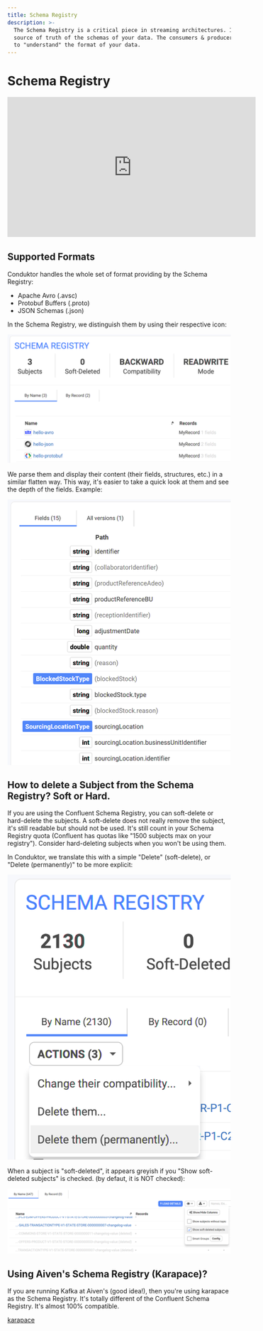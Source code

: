 ```yaml
---
title: Schema Registry
description: >-
  The Schema Registry is a critical piece in streaming architectures. It is the
  source of truth of the schemas of your data. The consumers & producers need it
  to "understand" the format of your data.
---
```


# Schema Registry

<iframe width="560" height="315" src="https://www.youtube.com/embed/qE_rcDm2H3w" title="YouTube video player" frameborder="0" allow="accelerometer; autoplay; clipboard-write; encrypted-media; gyroscope; picture-in-picture" allowfullscreen></iframe>

## Supported Formats

Conduktor handles the whole set of format providing by the Schema Registry:

- Apache Avro (.avsc)
- Protobuf Buffers (.proto)
- JSON Schemas (.json)

In the Schema Registry, we distinguish them by using their respective icon:

![](../../assets/screenshot-2021-02-01-at-16.46.24.png)

We parse them and display their content (their fields, structures, etc.) in a similar flatten way. This way, it's easier to take a quick look at them and see the depth of the fields. Example:

![](../../assets/screenshot-2021-02-01-at-16.51.29.png)

## How to delete a Subject from the Schema Registry? Soft or Hard.

If you are using the Confluent Schema Registry, you can soft-delete or hard-delete the subjects. A soft-delete does not really remove the subject, it's still readable but should not be used. It's still count in your Schema Registry quota (Confluent has quotas like "1500 subjects max on your registry"). Consider hard-deleting subjects when you won't be using them.

In Conduktor, we translate this with a simple "Delete" (soft-delete), or "Delete (permanently)" to be more explicit:

![](../../assets/screenshot-2021-02-01-at-16.52.34.png)

When a subject is "soft-deleted", it appears greyish if you "Show soft-deleted subjects" is checked. (by defaut, it is NOT checked):

![](../../assets/screenshot-2021-02-01-at-16.55.40.png)

## Using Aiven's Schema Registry (Karapace)?

If you are running Kafka at Aiven's (good idea!), then you're using karapace as the Schema Registry. It's totally different of the Confluent Schema Registry. It's almost 100% compatible.

[karapace](https://github.com/aiven/karapace/)
